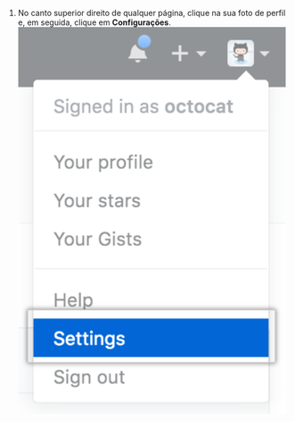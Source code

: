 1. No canto superior direito de qualquer página, clique na sua foto de perfil e, em seguida, clique em **Configurações**. ![Ícone Settings (Configurações) na barra de usuário](/assets/images/settings/userbar-account-settings_post2dot12.png)
